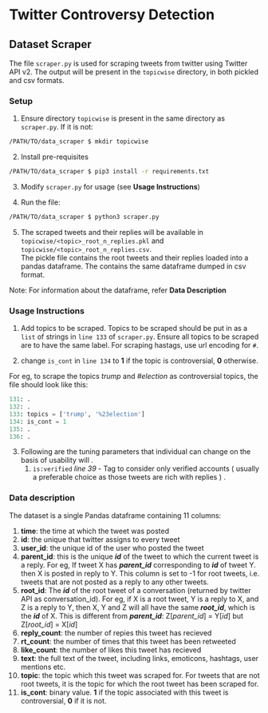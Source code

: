 # Twitter Controversy Detection
## Dataset Scraper

The file `scraper.py` is used for scraping tweets from twitter using Twitter API v2. The output will be present in the `topicwise` directory, in both pickled and csv formats.<br>

### Setup
1. Ensure directory `topicwise` is present in the same directory as `scraper.py`. If it is not:

```bash
/PATH/TO/data_scraper $ mkdir topicwise
```

2. Install pre-requisites
```bash
/PATH/TO/data_scraper $ pip3 install -r requirements.txt
```

3. Modify `scraper.py` for usage (see **Usage Instructions**)

4. Run the file:

```bash
/PATH/TO/data_scraper $ python3 scraper.py
```

5. The scraped tweets and their replies will be available in `topicwise/<topic>_root_n_replies.pkl` and `topicwise/<topic>_root_n_replies.csv`.<br>
The pickle file contains the root tweets and their replies loaded into a pandas dataframe. The contains the same dataframe dumped in csv format. 

Note: For information about the dataframe, refer **Data Description**

### Usage Instructions

1. Add topics to be scraped. Topics to be scraped should be put in as a `list` of strings in `line 133` of `scraper.py`. Ensure all topics to be scraped are to have the same label. For scraping hastags, use url encoding for `#`.

2. change `is_cont` in `line 134` to **1** if the topic is controversial, **0** otherwise. <br>

 For eg, to scrape the topics *trump* and *#election* as controversial topics, the file should look like this:
```py
131: .
132: .
133: topics = ['trump', '%23election']
134: is_cont = 1
135: .
136: .
```
3. Following are the tuning parameters that individual can change on the basis of usability will . 
   1. ``` is:verified ``` _line 39_ - Tag to consider only verified accounts ( usually a preferable choice as those tweets are rich with replies ) . 
### Data description

The dataset is a single Pandas dataframe containing 11 columns:
1. **time**: the time at which the tweet was posted
1. **id**: the unique that twitter assigns to every tweet
1. **user_id**: the unique id of the user who posted the tweet
1. **parent_id**: this is the unique ***id*** of the tweet to which the current tweet is a reply. For eg, If tweet X has ***parent_id*** corresponding to ***id*** of tweet Y. then X is posted in reply to Y. This column is set to -1 for root tweets, i.e. tweets that are not posted as a reply to any other tweets.
1. **root_id**: The ***id*** of the root tweet of a conversation (returned by twitter API as conversation_id). For eg, if X is a root tweet, Y is a reply to X, and Z is a reply to Y, then X, Y and Z will all have the same ***root_id***, which is the ***id*** of X. This is different from ***parent_id***: Z[*parent_id*] = Y[*id*] but Z[*root_id*] = X[*id*]
1. **reply_count**: the number of repies this tweet has recieved
1. **rt_count**: the number of times that this tweet has been retweeted
1. **like_count**: the number of likes this tweet has recieved
1. **text**: the full text of the tweet, including links, emoticons, hashtags, user mentions etc.
1. **topic**: the topic which this tweet was scraped for. For tweets that are not root tweets, it is the topic for which the root tweet has been scraped for.
1. **is_cont**: binary value. **1** if the topic associated with this tweet is controversial, **0** if it is not. 






